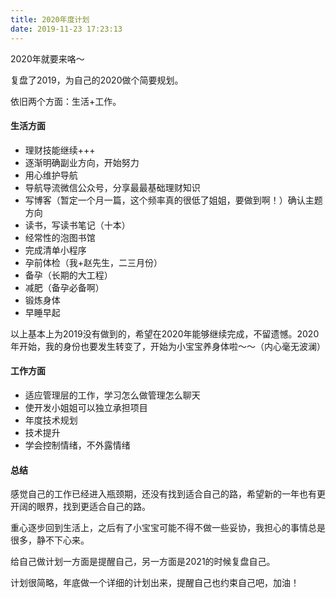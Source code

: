```yaml
---
title: 2020年度计划
date: 2019-11-23 17:23:13
---
```


2020年就要来咯～

复盘了2019，为自己的2020做个简要规划。

依旧两个方面：生活+工作。

<!-- more -->

#### 生活方面
* 理财技能继续+++
* 逐渐明确副业方向，开始努力
* 用心维护导航
* 导航导流微信公众号，分享最最基础理财知识
* 写博客（暂定一个月一篇，这个频率真的很低了姐姐，要做到啊！）确认主题方向
* 读书，写读书笔记（十本）
* 经常性的泡图书馆
* 完成清单小程序
* 孕前体检（我+赵先生，二三月份）
* 备孕（长期的大工程）
* 减肥（备孕必备啊）
* 锻炼身体
* 早睡早起


以上基本上为2019没有做到的，希望在2020年能够继续完成，不留遗憾。2020年开始，我的身份也要发生转变了，开始为小宝宝养身体啦～～（内心毫无波澜）


#### 工作方面
* 适应管理层的工作，学习怎么做管理怎么聊天
* 使开发小姐姐可以独立承担项目
* 年度技术规划
* 技术提升
* 学会控制情绪，不外露情绪


#### 总结

感觉自己的工作已经进入瓶颈期，还没有找到适合自己的路，希望新的一年也有更开阔的眼界，找到更适合自己的路。

重心逐步回到生活上，之后有了小宝宝可能不得不做一些妥协，我担心的事情总是很多，静不下心来。

给自己做计划一方面是提醒自己，另一方面是2021的时候复盘自己。

计划很简略，年底做一个详细的计划出来，提醒自己也约束自己吧，加油！





